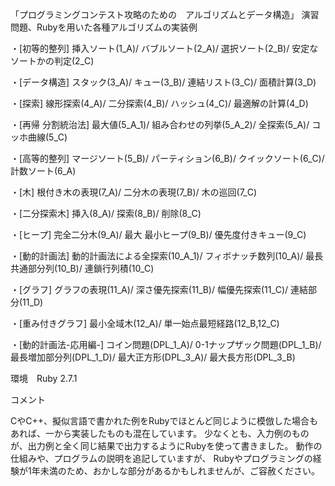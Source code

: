 「プログラミングコンテスト攻略のための　アルゴリズムとデータ構造」 演習問題、Rubyを用いた各種アルゴリズムの実装例

・[初等的整列]
  挿入ソート(1_A)/
  バブルソート(2_A)/
  選択ソート(2_B)/
  安定なソートかの判定(2_C)

・[データ構造]
  スタック(3_A)/
  キュー(3_B)/
  連結リスト(3_C)/
  面積計算(3_D)

・[探索]
  線形探索(4_A)/
  二分探索(4_B)/
  ハッシュ(4_C)/
  最適解の計算(4_D)

・[再帰 分割統治法]
  最大値(5_A_1)/
  組み合わせの列挙(5_A_2)/
  全探索(5_A)/
  コッホ曲線(5_C)

・[高等的整列]
  マージソート(5_B)/
  パーティション(6_B)/
  クイックソート(6_C)/
  計数ソート(6_A)

・[木]
  根付き木の表現(7_A)/
  二分木の表現(7_B)/
  木の巡回(7_C)

・[二分探索木]
  挿入(8_A)/
  探索(8_B)/
  削除(8_C)

・[ヒープ]
  完全二分木(9_A)/
  最大 最小ヒープ(9_B)/
  優先度付きキュー(9_C)

・[動的計画法]
  動的計画法による全探索(10_A_1)/
  フィボナッチ数列(10_A)/
  最長共通部分列(10_B)/
  連鎖行列積(10_C)

・[グラフ]
  グラフの表現(11_A)/
  深さ優先探索(11_B)/
  幅優先探索(11_C)/
  連結部分(11_D)

・[重み付きグラフ]
  最小全域木(12_A)/
  単一始点最短経路(12_B,12_C)

・[動的計画法-応用編-]
  コイン問題(DPL_1_A)/
  0-1ナップザック問題(DPL_1_B)/
  最長増加部分列(DPL_1_D)/
  最大正方形(DPL_3_A)/
  最大長方形(DPL_3_B)

環境　Ruby 2.7.1

コメント

CやC++、擬似言語で書かれた例をRubyでほとんど同じように模倣した場合もあれば、一から実装したものも混在しています。
少なくとも、入力例のものが、出力例と全く同じ結果で出力するようにRubyを使って書きました。
動作の仕組みや、プログラムの説明を追記していますが、
Rubyやプログラミングの経験が1年未満のため、おかしな部分があるかもしれませんが、ご容赦ください。
